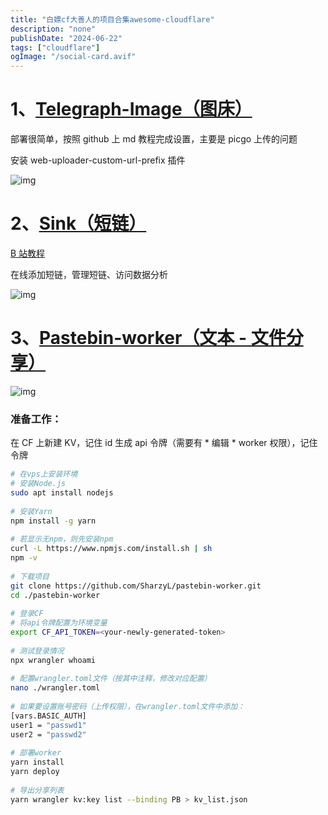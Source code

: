 ```yaml
---
title: "白嫖cf大善人的项目合集awesome-cloudflare"
description: "none"
publishDate: "2024-06-22"
tags: ["cloudflare"]
ogImage: "/social-card.avif"
---
```


<!-- more --> 

# 1、[Telegraph-Image（图床）](https://github.com/cf-pages/Telegraph-Image)

部署很简单，按照 github 上 md 教程完成设置，主要是 picgo 上传的问题

安装 web-uploader-custom-url-prefix 插件

![img](https://i.730307.xyz/202407191713412.webp)

# 2、[Sink（短链）](https://github.com/ccbikai/Sink)

[B 站教程](https://www.bilibili.com/video/BV1YZ421p7Hm)

在线添加短链，管理短链、访问数据分析

![img](https://i.730307.xyz/202407191713513.png)

# 3、[Pastebin-worker（文本 - 文件分享）](https://github.com/SharzyL/pastebin-worker)

![img](https://i.730307.xyz/202407191714051.png)

### 准备工作：

在 CF 上新建 KV，记住 id
生成 api 令牌（需要有 * 编辑 * worker 权限），记住令牌

```sh
# 在vps上安装环境
# 安装Node.js
sudo apt install nodejs
 
# 安装Yarn
npm install -g yarn
 
# 若显示无npm，则先安装npm
curl -L https://www.npmjs.com/install.sh | sh
npm -v
 
# 下载项目
git clone https://github.com/SharzyL/pastebin-worker.git
cd ./pastebin-worker
 
# 登录CF
# 将api令牌配置为环境变量
export CF_API_TOKEN=<your-newly-generated-token>
 
# 测试登录情况
npx wrangler whoami
 
# 配置wrangler.toml文件（按其中注释，修改对应配置）
nano ./wrangler.toml
 
# 如果要设置账号密码（上传权限），在wrangler.toml文件中添加：
[vars.BASIC_AUTH]
user1 = "passwd1"
user2 = "passwd2"
 
# 部署worker
yarn install
yarn deploy
 
# 导出分享列表
yarn wrangler kv:key list --binding PB > kv_list.json
```

